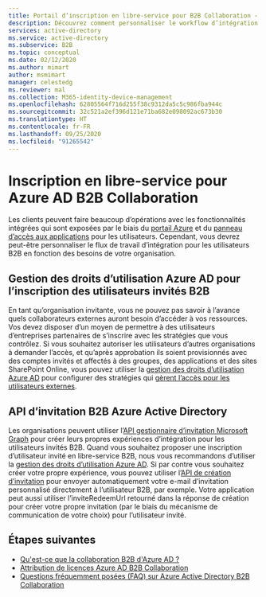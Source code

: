 ```yaml
---
title: Portail d’inscription en libre-service pour B2B Collaboration - Azure AD
description: Découvrez comment personnaliser le workflow d’intégration pour les utilisateurs d’Azure Active Directory B2B en fonction des besoins de votre organisation.
services: active-directory
ms.service: active-directory
ms.subservice: B2B
ms.topic: conceptual
ms.date: 02/12/2020
ms.author: mimart
author: msmimart
manager: celestedg
ms.reviewer: mal
ms.collection: M365-identity-device-management
ms.openlocfilehash: 62805564f716d255f38c9312da5c5c986fba944c
ms.sourcegitcommit: 32c521a2ef396d121e71ba682e098092ac673b30
ms.translationtype: HT
ms.contentlocale: fr-FR
ms.lasthandoff: 09/25/2020
ms.locfileid: "91265542"
---
```

# <a name="self-service-for-azure-ad-b2b-collaboration-sign-up"></a>Inscription en libre-service pour Azure AD B2B Collaboration

Les clients peuvent faire beaucoup d’opérations avec les fonctionnalités intégrées qui sont exposées par le biais du [portail Azure](https://portal.azure.com) et du [panneau d’accès aux applications](https://myapps.microsoft.com) pour les utilisateurs. Cependant, vous devrez peut-être personnaliser le flux de travail d’intégration pour les utilisateurs B2B en fonction des besoins de votre organisation.

## <a name="azure-ad-entitlement-management-for-b2b-guest-user-sign-up"></a>Gestion des droits d’utilisation Azure AD pour l’inscription des utilisateurs invités B2B

En tant qu’organisation invitante, vous ne pouvez pas savoir à l’avance quels collaborateurs externes auront besoin d’accéder à vos ressources. Vos devez disposer d’un moyen de permettre à des utilisateurs d’entreprises partenaires de s’inscrire avec les stratégies que vous contrôlez. Si vous souhaitez autoriser les utilisateurs d’autres organisations à demander l’accès, et qu’après approbation ils soient provisionnés avec des comptes invités et affectés à des groupes, des applications et des sites SharePoint Online, vous pouvez utiliser la [gestion des droits d’utilisation Azure AD](https://docs.microsoft.com/azure/active-directory/governance/entitlement-management-overview) pour configurer des stratégies qui [gèrent l’accès pour les utilisateurs externes](https://docs.microsoft.com/azure/active-directory/governance/entitlement-management-external-users#how-access-works-for-external-users).

## <a name="azure-active-directory-b2b-invitation-api"></a>API d’invitation B2B Azure Active Directory

Les organisations peuvent utiliser l’[API gestionnaire d’invitation Microsoft Graph](https://docs.microsoft.com/graph/api/resources/invitation?view=graph-rest-1.0) pour créer leurs propres expériences d’intégration pour les utilisateurs invités B2B. Quand vous souhaitez proposer une inscription d’utilisateur invité en libre-service B2B, nous vous recommandons d’utiliser la [gestion des droits d’utilisation Azure AD](https://docs.microsoft.com/azure/active-directory/governance/entitlement-management-overview). Si par contre vous souhaitez créer votre propre expérience, vous pouvez utiliser l’[API de création d’invitation](https://docs.microsoft.com/graph/api/invitation-post?view=graph-rest-1.0&tabs=http) pour envoyer automatiquement votre e-mail d’invitation personnalisé directement à l’utilisateur B2B, par exemple. Votre application peut aussi utiliser l’inviteRedeemUrl retourné dans la réponse de création pour créer votre propre invitation (par le biais du mécanisme de communication de votre choix) pour l’utilisateur invité.

## <a name="next-steps"></a>Étapes suivantes

* [Qu'est-ce que la collaboration B2B d'Azure AD ?](what-is-b2b.md)
* [Attribution de licences Azure AD B2B Collaboration](licensing-guidance.md)
* [Questions fréquemment posées (FAQ) sur Azure Active Directory B2B Collaboration](faq.md)
